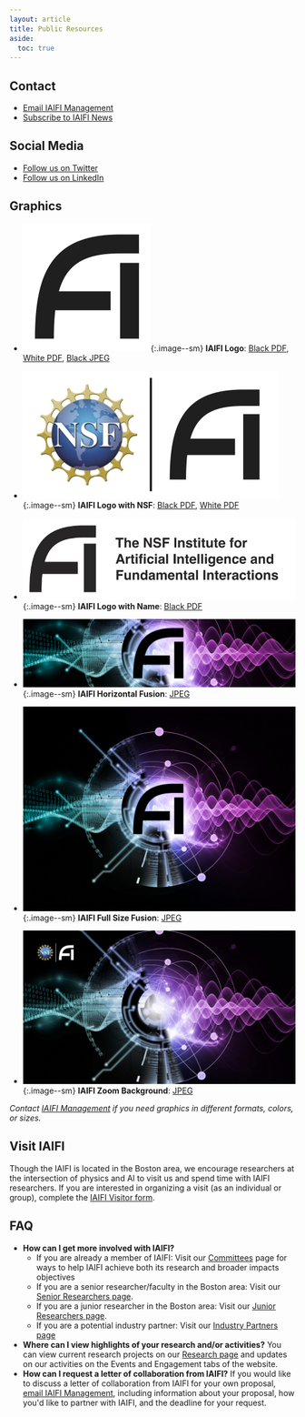 ```yaml
---
layout: article
title: Public Resources
aside:
  toc: true
---
```



## Contact
  * [Email IAIFI Management](mailto:iaifi@mit.edu)
  * [Subscribe to IAIFI News](http://mailman.mit.edu/mailman/listinfo/iaifi-news)
  
## Social Media
  * [Follow us on Twitter](https://twitter.com/iaifi_news)
  * [Follow us on LinkedIn](https://www.linkedin.com/company/iaifi)

## Graphics

  * ![IAIFI](images/iaifi-logo-black.png){:.image--sm} **IAIFI Logo**:  [Black PDF](images/iaifi-logo-black.pdf),  [White PDF](images/iaifi-logo-white.pdf), [Black JPEG](images/iaifi-logo-black-noborder-hires.jpg)

  * ![NSF IAIFI](images/iaifi-nsf-logo-black.png){:.image--sm}  **IAIFI Logo with NSF**:  [Black PDF](images/iaifi-nsf-logo-black.pdf),  [White PDF](images/iaifi-nsf-logo-white.pdf)

  * ![NSF IAIFI](images/iaifi-fullname-logo-black.png){:.image--sm}  **IAIFI Logo with Name**:  [Black PDF](images/iaifi-fullname-logo-black.pdf)
  
  * ![IAIFI](images/iaifi-pressimage-horizontalcrop.jpg){:.image--sm} **IAIFI Horizontal Fusion**: [JPEG](images/iaifi-pressimage-horizontalcrop.jpg)
  
  * ![IAIFI](images/iaifi-pressimage.jpg){:.image--sm} **IAIFI Full Size Fusion**:  [JPEG](images/iaifi-pressimage.jpg)
  
  * ![IAIFI](images/iaifi-zoombackground.jpg){:.image--sm}  **IAIFI Zoom Background**:  [JPEG](images/iaifi-zoombackground.jpg)

*Contact [IAIFI Management](mailto:iaifi@mit.edu) if you need graphics in different formats, colors, or sizes.*

## Visit IAIFI

Though the IAIFI is located in the Boston area, we encourage researchers at the intersection of physics and AI to visit us and spend time with IAIFI researchers. If you are interested in organizing a visit (as an individual or group), complete the [IAIFI Visitor form](/visitors.html).


## FAQ

* **How can I get more involved with IAIFI?** 
  * If you are already a member of IAIFI: Visit our [Committees](/committees.html) page for ways to help IAIFI achieve both its research and broader impacts objectives
  * If you are a senior researcher/faculty in the Boston area: Visit our [Senior Researchers page](/senior-researchers.html).
  * If you are a junior researcher in the Boston area: Visit our [Junior Researchers page](/junior-researchers.html).
  * If you are a potential industry partner: Visit our [Industry Partners page](/industry-partners.html)
 * **Where can I view highlights of your research and/or activities?** You can view current research projects on our [Research page](/research.html) and updates on our activities on the Events and Engagement tabs of the website.
* **How can I request a letter of collaboration from IAIFI?** If you would like to discuss a letter of collaboration from IAIFI for your own proposal, [email IAIFI Management](mailto:iaifi-management@mit.edu), including information about your proposal, how you'd like to partner with IAIFI, and the deadline for your request.